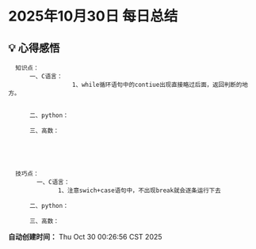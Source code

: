 # 2025年10月30日 每日总结


## 💡 心得感悟
      知识点：
          一、C语言：      
                      1、while循环语句中的contiue出现直接略过后面，返回判断的地方。
                      

          二、python：

          三、高数：
          



      
      技巧点：
            一、C语言：
                  1、注意swich+case语句中，不出现break就会逐条运行下去

          二、python：

          三、高数：
            

      



**自动创建时间：** Thu Oct 30 00:26:56 CST 2025
